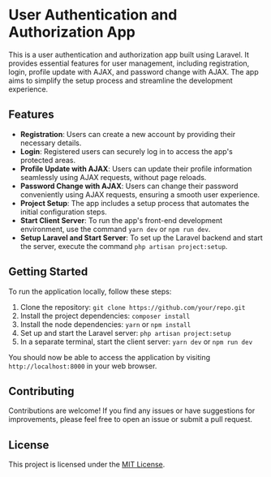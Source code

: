 # User Authentication and Authorization App

This is a user authentication and authorization app built using Laravel. It provides essential features for user management, including registration, login, profile update with AJAX, and password change with AJAX. The app aims to simplify the setup process and streamline the development experience.

## Features

-   **Registration**: Users can create a new account by providing their necessary details.
-   **Login**: Registered users can securely log in to access the app's protected areas.
-   **Profile Update with AJAX**: Users can update their profile information seamlessly using AJAX requests, without page reloads.
-   **Password Change with AJAX**: Users can change their password conveniently using AJAX requests, ensuring a smooth user experience.
-   **Project Setup**: The app includes a setup process that automates the initial configuration steps.
-   **Start Client Server**: To run the app's front-end development environment, use the command `yarn dev` or `npm run dev`.
-   **Setup Laravel and Start Server**: To set up the Laravel backend and start the server, execute the command `php artisan project:setup`.

## Getting Started

To run the application locally, follow these steps:

1. Clone the repository: `git clone https://github.com/your/repo.git`
2. Install the project dependencies: `composer install`
3. Install the node dependencies: `yarn` or `npm install`
4. Set up and start the Laravel server: `php artisan project:setup`
5. In a separate terminal, start the client server: `yarn dev` or `npm run dev`

You should now be able to access the application by visiting `http://localhost:8000` in your web browser.

## Contributing

Contributions are welcome! If you find any issues or have suggestions for improvements, please feel free to open an issue or submit a pull request.

## License

This project is licensed under the [MIT License](LICENSE).
